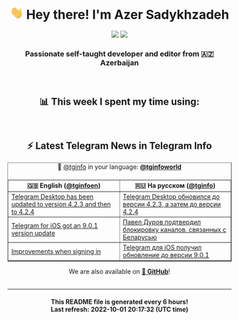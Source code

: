 <div align="center">
	<div>
		<h1>
      <img src="./assets/hi.gif" width="30px"> Hey there! I'm Azer Sadykhzadeh
    </h1>
    <img height="18" src="https://komarev.com/ghpvc/?username=sadykhzadeh&label=Views&color=2081c1&style=flat-square" />
		<a href="https://wakatime.com/@Azer"> <img height="18" src="https://wakatime.com/badge/user/f80ae27a-c328-426f-a381-bc84136e2dd6.svg" /> </a>
    <h3>
      Passionate self-taught developer and editor from 🇦🇿 Azerbaijan
    </h3>
  </div>
  <br>

<h2>📊 This week I spent my time using:</h2>

<!--START_SECTION:waka-->
<!--END_SECTION:waka-->

<br>

<h2>⚡️ Latest Telegram News in Telegram Info</h2>
  <table border>
		<tr>
			<th width="50%">🇬🇧 English (<a href="https://t.me/tginfoen">@tginfoen</a>)</th>
			<th>🇷🇺 На русском (<a href="https://t.me/tginfo">@tginfo</a>)</th>
		</tr>
		<caption>🚩 <a href="https://t.me/tginfo">@tginfo</a> in your language: <a href="https://t.me/tginfoworld"><b>@tginfoworld</b></a><caption/>
  <tr><td><a href="https://t.me/tginfoen/1491">Telegram Desktop has been updated to version 4.2.3 and then to 4.2.4</a></td>
    <td><a href="https://t.me/tginfo/3434">Telegram Desktop обновился до версии 4.2.3, а затем до версии 4.2.4</a></td></tr><tr><td><a href="https://t.me/tginfoen/1490">Telegram for iOS got an 9.0.1 version update</a></td>
    <td><a href="https://t.me/tginfo/3433">Павел Дуров подтвердил блокировку каналов, связанных с Беларусью</a></td></tr><tr><td><a href="https://t.me/tginfoen/1489">Improvements when signing in</a></td>
    <td><a href="https://t.me/tginfo/3432">Telegram для iOS получил обновление до версии 9.0.1</a></td></tr>
</table>
We are also available on <a href="https://github.com/tginfo"><b>🐙 GitHub</b></a>!
</div>

<br>
<hr>
<h4 align="center">This README file is generated <b>every 6 hours</b>!</br>Last refresh: <b>2022-10-01 20:17:32 (UTC time)</b></h4>

